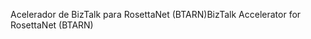 <span data-ttu-id="e2b29-101">Acelerador de BizTalk para RosettaNet (BTARN)</span><span class="sxs-lookup"><span data-stu-id="e2b29-101">BizTalk Accelerator for RosettaNet (BTARN)</span></span>